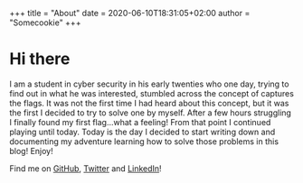 +++
title = "About"
date = 2020-06-10T18:31:05+02:00
author = "Somecookie"
+++

# Hi there

I am a student in cyber security in his early twenties who one day, trying to find out in what he was interested, stumbled across the concept of captures the flags. It was not the first time I had heard about this concept, but it was the first I decided to try to solve one by myself. After a few hours struggling I finally found my first flag...what a feeling! From that point I continued playing until today. Today is the day I decided to start writing down and documenting my adventure learning how to solve those problems in this blog! Enjoy!

Find me on [GitHub](https://github.com/somecookie), [Twitter](https://twitter.com/somecookie2) and [LinkedIn](https://www.linkedin.com/in/ricardo-ferreira-ribeiro-805b4318a/)!
